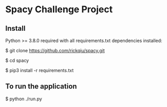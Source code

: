 # Spacy Challenge Project

## Install
Python >= 3.8.0 required with all requirements.txt dependencies installed:

$ git clone https://github.com/rickqiu/spacy.git

$ cd spacy

$ pip3 install -r requirements.txt

## To run the application
$ python ./run.py
